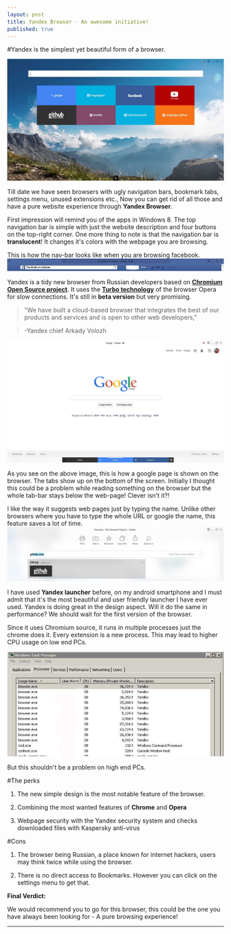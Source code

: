```yaml
---
layout: post
title: Yandex Browser - An awesome initiative!
published: true
---
```

#Yandex is the simplest yet beautiful form of a browser.

![yandex browser](/images/yandex-2.jpg)

Till date we have seen browsers with ugly navigation bars, bookmark tabs, settings menu, unused extensions etc., Now you can get rid of all those and have a pure website experience through **Yandex Browser**.

First impression will remind you of the apps in Windows 8. The top navigation bar is simple with just the website description and four buttons on the top-right corner. One more thing to note is that the navigation bar is **translucent**! It changes it's colors with the webpage you are browsing.

This is how the nav-bar looks like when you are browsing facebook.
![yandex browser navigation bar](/images/yandex-5.JPG)

Yandex is a tidy new browser from Russian developers based on <a target="_blank" href="http://www.chromium.org/Home"><strong>Chromium Open Source project</strong></a>. It uses the <a target="_blank" href="http://www.opera.com/turbo" ><strong>Turbo technology</strong></a> of the browser Opera for slow connections. It's still in **beta version** but very promising.

>"We have built a cloud-based browser that integrates the best of our products and services and is open to other web developers," 


>-Yandex chief Arkady Volozh

![Yandex browser](/images/yandex-1.jpg)

As you see on the above image, this is how a google page is shown on the browser. The tabs show up on the bottom of the screen. Initially I thought this could be a problem while reading something on the browser but the whole tab-bar stays below the web-page! Clever isn't it?!

I like the way it suggests web pages just by typing the name. Unlike other browsers where you have to type the whole URL or google the name, this feature saves a lot of time.
![Yandex url suggestion](/images/yandex-6.jpg)


I have used **Yandex launcher** before, on my android smartphone and I must admit that it's the most beautiful and user friendly launcher I have ever used. Yandex is doing great in the  design aspect. Will it do the same in performance? We should wait for the first version of the browser.

Since it uses Chromium source, it runs in multiple processes just the chrome does it. Every extension is a new process. This may lead to higher CPU usage on low end PCs.  

![Yandex Browser Processes](/images/yandex-4.JPG)

But this shouldn't be a problem on high end PCs.

#The perks

1. The new simple design is the most notable feature of the browser. 

2. Combining the most wanted features of **Chrome** and **Opera**

3. Webpage security with the Yandex security system and checks downloaded files with Kaspersky anti-virus


#Cons

1. The browser being Russian, a place known for internet hackers, users may think twice while using the browser.

2. There is no direct access to Bookmarks. However you can click on the settings menu to get that.


**Final Verdict:**

We would recommend you to go for this browser, this could be the one you have always been looking for - A pure browsing experience! 





-------------------------
